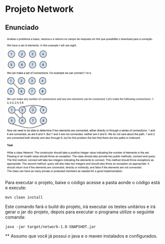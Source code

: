 # Projeto Network

## Enunciado

![](exercise.png)

Para executar o projeto, baixe o código acesse a pasta aonde o código está e execute:

```
mvn clean install
```

Este comando fará o build do projeto, irá executar os testes unitários e irá gerar o jar do projeto, depois para executar o programa utilize o seguinte comanda:

```
java -jar target/network-1.0-SNAPSHOT.jar
```

** Assumo que você já possui o java e o maven instalados e configurados.